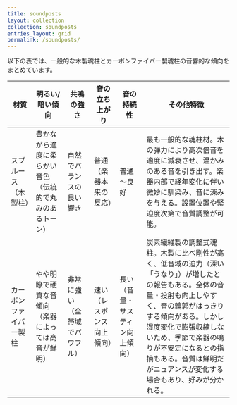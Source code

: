```yaml
---
title: soundposts
layout: collection
collection: soundposts
entries_layout: grid
permalink: /soundposts/
---
```


以下の表では、一般的な木製魂柱とカーボンファイバー製魂柱の音響的な傾向をまとめています。

| **材質** | **明るい/暗い傾向** | **共鳴の強さ** | **音の立ち上がり** | **音の持続性** | **その他特徴** |
| ----------- | ---------------------------- | --------------- | ------------- | ---------------- | ------------------------------------------------------------ |
| スプルース（木製柱） | 豊かながら適度に柔らかい音色（伝統的で丸みのあるトーン） | 自然でバランスの良い響き | 普通（楽器本来の反応） | 普通～良好 | 最も一般的な魂柱材。木の弾力により高次倍音を適度に減衰させ、温かみのある音を引き出す。楽器内部で経年変化に伴い微妙に馴染み、音に深みを与える。設置位置や緊迫度次第で音質調整が可能。 |
| カーボンファイバー製柱 | やや明瞭で硬質な音傾向（楽器によっては高音が鮮明） | 非常に強い（全帯域でパワフル） | 速い（レスポンス向上傾向） | 長い（音量・サスティン向上傾向） | 炭素繊維製の調整式魂柱。木製に比べ剛性が高く、低音域の迫力（深い「うなり」）が増したとの報告もある。全体の音量・投射も向上しやすく、音の輪郭がはっきりする傾向がある。しかし湿度変化で膨張収縮しないため、季節で楽器の鳴りが不安定になるとの指摘もある。音質は鮮明だがニュアンスが変化する場合もあり、好みが分かれる。 |
